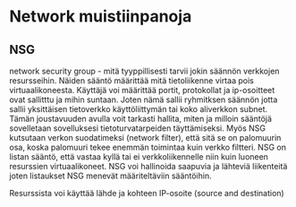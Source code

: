 # Network muistiinpanoja




## NSG
network security group - mitä tyyppillisesti tarvii jokin säännön verkkojen resursseihin. Näiden sääntö määrittää mitä tietoliikenne virtaa pois virtuaalikoneesta. 
Käyttäjä voi määrittää portit, protokollat ja ip-osoitteet ovat sallitttu ja mihin suntaan. Joten nämä sallii ryhmitksen säännön jotta sallii yksittäisen tietoverkko käyttöliittymän tai koko aliverkkon subnet.
Tämän joustavuuden avulla voit tarkasti hallita, miten ja milloin sääntöjä sovelletaan sovelluksesi tietoturvatarpeiden täyttämiseksi. Myös NSG kutsutaan verkon suodatimeksi (network filter), että sitä se on palomuurin osa, koska palomuuri tekee enemmän toimintaa kuin verkko filtteri. NSG on listan sääntö, että vastaa kyllä tai ei verkkoliikennelle niin kuin luoneen resurssien virtuaalikoneet.  NSG voi hallinoida saapuvia ja lähteviä liikenteitä joten listaukset NSG menevät määriteltäviin sääntöihin.

Resurssista voi käyttää lähde ja kohteen IP-osoite (source and destination) 
